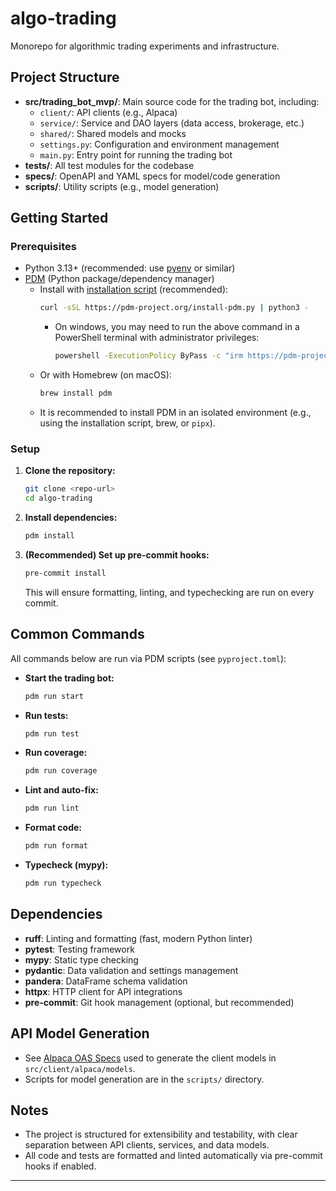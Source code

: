 # algo-trading

Monorepo for algorithmic trading experiments and infrastructure.

## Project Structure

- **src/trading_bot_mvp/**: Main source code for the trading bot, including:
  - `client/`: API clients (e.g., Alpaca)
  - `service/`: Service and DAO layers (data access, brokerage, etc.)
  - `shared/`: Shared models and mocks
  - `settings.py`: Configuration and environment management
  - `main.py`: Entry point for running the trading bot
- **tests/**: All test modules for the codebase
- **specs/**: OpenAPI and YAML specs for model/code generation
- **scripts/**: Utility scripts (e.g., model generation)

## Getting Started

### Prerequisites
- Python 3.13+ (recommended: use [pyenv](https://github.com/pyenv/pyenv) or similar)
- [PDM](https://pdm.fming.dev/) (Python package/dependency manager)
  - Install with [installation script](https://pdm.fming.dev/latest/#installation) (recommended):
    ```sh
    curl -sSL https://pdm-project.org/install-pdm.py | python3 -
    ```
    - On windows, you may need to run the above command in a PowerShell terminal with administrator privileges:
        ```sh
        powershell -ExecutionPolicy ByPass -c "irm https://pdm-project.org/install-pdm.py | py -"
        ```
  - Or with Homebrew (on macOS):
    ```sh
    brew install pdm
    ```
  - It is recommended to install PDM in an isolated environment (e.g., using the installation script, brew, or `pipx`).

### Setup

1. **Clone the repository:**
   ```sh
   git clone <repo-url>
   cd algo-trading
   ```

2. **Install dependencies:**
   ```sh
   pdm install
   ```

3. **(Recommended) Set up pre-commit hooks:**
   ```sh
   pre-commit install
   ```
   This will ensure formatting, linting, and typechecking are run on every commit.

## Common Commands

All commands below are run via PDM scripts (see `pyproject.toml`):

- **Start the trading bot:**
  ```sh
  pdm run start
  ```
- **Run tests:**
  ```sh
  pdm run test
  ```
- **Run coverage:**
  ```sh
  pdm run coverage
  ```
- **Lint and auto-fix:**
  ```sh
  pdm run lint
  ```
- **Format code:**
  ```sh
  pdm run format
  ```
- **Typecheck (mypy):**
  ```sh
  pdm run typecheck
  ```

## Dependencies
- **ruff**: Linting and formatting (fast, modern Python linter)
- **pytest**: Testing framework
- **mypy**: Static type checking
- **pydantic**: Data validation and settings management
- **pandera**: DataFrame schema validation
- **httpx**: HTTP client for API integrations
- **pre-commit**: Git hook management (optional, but recommended)

## API Model Generation
- See [Alpaca OAS Specs](https://docs.alpaca.markets/openapi) used to generate the client models in `src/client/alpaca/models`.
- Scripts for model generation are in the `scripts/` directory.

## Notes
- The project is structured for extensibility and testability, with clear separation between API clients, services, and data models.
- All code and tests are formatted and linted automatically via pre-commit hooks if enabled.

---
